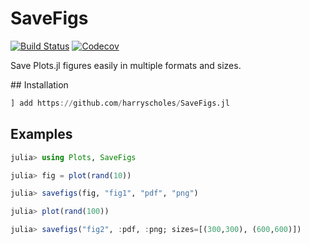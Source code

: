 # SaveFigs

[![Build Status](https://travis-ci.com/harryscholes/SaveFigs.jl.svg?branch=master)](https://travis-ci.com/harryscholes/SaveFigs.jl)
[![Codecov](https://codecov.io/gh/harryscholes/SaveFigs.jl/branch/master/graph/badge.svg)](https://codecov.io/gh/harryscholes/SaveFigs.jl)

Save Plots.jl figures easily in multiple formats and sizes.

## Installation

```julia
] add https://github.com/harryscholes/SaveFigs.jl
```

## Examples

```julia
julia> using Plots, SaveFigs

julia> fig = plot(rand(10))

julia> savefigs(fig, "fig1", "pdf", "png")

julia> plot(rand(100))

julia> savefigs("fig2", :pdf, :png; sizes=[(300,300), (600,600)])

```
